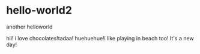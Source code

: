 # hello-world2
another helloworld

hii! i love chocolates!tadaa!
huehuehue!i like playing in beach too!
It's a new day!
